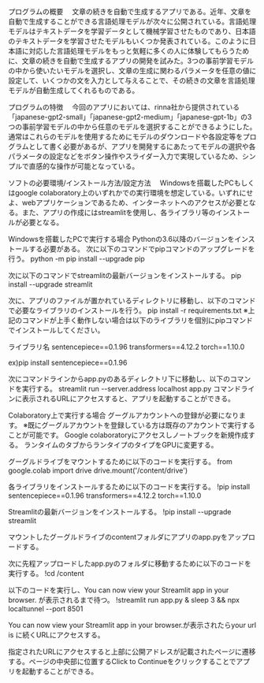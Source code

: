 プログラムの概要
　文章の続きを自動で生成するアプリである。近年、文章を自動で生成することができる言語処理モデルが次々に公開されている。言語処理モデルはテキストデータを学習データとして機械学習させたものであり、日本語のテキストデータを学習させたモデルもいくつか発表されている。このように日本語に対応した言語処理モデルをもっと気軽に多くの人に体験してもらうために、文章の続きを自動で生成するアプリの開発を試みた。3つの事前学習モデルの中から使いたいモデルを選択し、文章の生成に関わるパラメータを任意の値に設定して、いくつかの文を入力として与えることで、その続きの文章を言語処理モデルが自動生成してくれるものである。

プログラムの特徴
　今回のアプリにおいては、rinna社から提供されている「japanese-gpt2-small」「japanese-gpt2-medium」「japanese-gpt-1b」の3つの事前学習モデルの中から任意のモデルを選択することができるようにした。通常はこれらのモデルを使用するためにモデルのダウンロードや各設定等をプログラムとして書く必要があるが、アプリを開発するにあたってモデルの選択や各パラメータの設定などをボタン操作やスライダー入力で実現しているため、シンプルで直感的な操作が可能となっている。

ソフトの必要環境/インストール方法/設定方法
　Windowsを搭載したPCもしくはgoogle colaboratory上のいずれかでの実行環境を想定している。いずれにせよ、webアプリケーションであるため、インターネットへのアクセスが必要となる。また、アプリの作成にはstreamlitを使用し、各ライブラリ等のインストールが必要となる。

Windowsを搭載したPCで実行する場合
Pythonの3.6以降のバージョンをインストールする必要がある。
次に以下のコマンドでpipコマンドのアップグレードを行う。
python -m pip install --upgrade pip

次に以下のコマンドでstreamlitの最新バージョンをインストールする。
pip install --upgrade streamlit

次に、アプリのファイルが置かれているディレクトリに移動し、以下のコマンドで必要なライブラリのインストールを行う。
pip install -r requirements.txt
※上記のコマンドが上手く動作しない場合は以下のライブラリを個別にpipコマンドでインストールしてください。

ライブラリ名
sentencepiece==0.1.96
transformers==4.12.2
torch==1.10.0

ex)pip install sentencepiece==0.1.96

次にコマンドラインからapp.pyのあるディレクトリ下に移動し、以下のコマンドを実行する。
streamlit run --server.address localhost app.py
コマンドラインに表示されるURLにアクセスすると、アプリを起動することができる。

Colaboratory上で実行する場合
グーグルアカウントへの登録が必要になります。
※既にグーグルアカウントを登録している方は既存のアカウントで実行することが可能です。
Google colaboratoryにアクセスしノートブックを新規作成する。
ランタイムのタブからランタイプのタイプをGPUに変更する。

グーグルドライブをマウントするために以下のコードを実行する。
from google.colab import drive
drive.mount('/content/drive')

各ライブラリをインストールするために以下のコードを実行する。
!pip install sentencepiece==0.1.96 transformers==4.12.2 torch==1.10.0

Streamlitの最新バージョンをインストールする。
!pip install --upgrade streamlit


マウントしたグーグルドライブのcontentフォルダにアプリのapp.pyをアップロードする。

次に先程アップロードしたapp.pyのフォルダに移動するために以下のコードを実行する。
!cd /content

以下のコードを実行し、You can now view your Streamlit app in your browser.
が表示されるまで待つ。
!streamlit run app.py & sleep 3 && npx localtunnel --port 8501

You can now view your Streamlit app in your browser.が表示されたらyour url is に続くURLにアクセスする。

指定されたURLにアクセスすると上部に公開アドレスが記載されたページに遷移する。ページの中央部に位置するClick to Continueをクリックすることでアプリを起動することができる。
